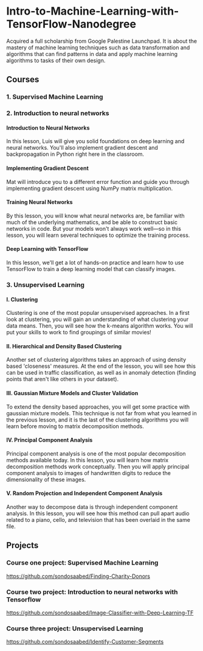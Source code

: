 # Intro-to-Machine-Learning-with-TensorFlow-Nanodegree
Acquired a full scholarship from Google Palestine Launchpad. It is about the mastery of machine learning techniques such as data transformation and algorithms that can find patterns in data and apply machine learning algorithms to tasks of their own design.

## Courses

### 1. Supervised Machine Learning


### 2. Introduction to neural networks
#### Introduction to Neural Networks
In this lesson, Luis will give you solid foundations on deep learning and neural networks. You'll also implement gradient descent and backpropagation in Python right here in the classroom.

#### Implementing Gradient Descent
Mat will introduce you to a different error function and guide you through implementing gradient descent using NumPy matrix multiplication.

#### Training Neural Networks
By this lesson, you will know what neural networks are, be familiar with much of the underlying mathematics, and be able to construct basic networks in code. But your models won't always work well—so in this lesson, you will learn several techniques to optimize the training process.

#### Deep Learning with TensorFlow
In this lesson, we'll get a lot of hands-on practice and learn how to use TensorFlow to train a deep learning model that can classify images.

### 3. Unsupervised Learning
#### I. Clustering
Clustering is one of the most popular unsupervised approaches. In a first look at clustering, you will gain an understanding of what clustering your data means. Then, you will see how the k-means algorithm works. You will put your skills to work to find groupings of similar movies!

#### II. Hierarchical and Density Based Clustering
Another set of clustering algorithms takes an approach of using density based 'closeness' measures. At the end of the lesson, you will see how this can be used in traffic classification, as well as in anomaly detection (finding points that aren't like others in your dataset).

#### III. Gaussian Mixture Models and Cluster Validation
To extend the density based approaches, you will get some practice with gaussian mixture models. This technique is not far from what you learned in the previous lesson, and it is the last of the clustering algorithms you will learn before moving to matrix decomposition methods.

#### IV. Principal Component Analysis
Principal component analysis is one of the most popular decomposition methods available today. In this lesson, you will learn how matrix decomposition methods work conceptually. Then you will apply principal component analysis to images of handwritten digits to reduce the dimensionality of these images.

#### V. Random Projection and Independent Component Analysis
Another way to decompose data is through independent component analysis. In this lesson, you will see how this method can pull apart audio related to a piano, cello, and television that has been overlaid in the same file.

## Projects

### Course one project: Supervised Machine Learning
https://github.com/sondosaabed/Finding-Charity-Donors 

### Course two project: Introduction to neural networks with Tensorflow
https://github.com/sondosaabed/Image-Classifier-with-Deep-Learning-TF

### Course three project: Unsupervised Learning
https://github.com/sondosaabed/Identify-Customer-Segments
